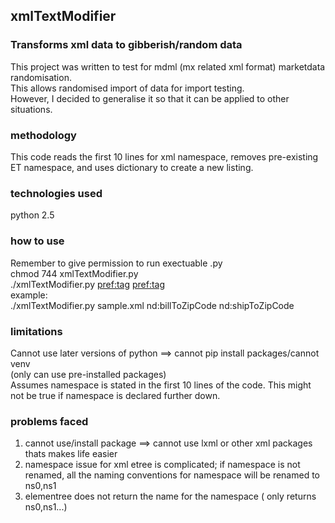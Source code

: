 ## xmlTextModifier
### Transforms xml data to gibberish/random data
This project was written to test for mdml (mx related xml format) marketdata randomisation.  
This allows randomised import of data for import testing.  
However, I decided to generalise it so that it can be applied to other situations.  

### methodology
This code reads the first 10 lines for xml namespace, removes pre-existing ET namespace, and uses dictionary to create a new listing.

### technologies used
python 2.5

### how to use
Remember to give permission to run exectuable .py  
chmod 744 xmlTextModifier.py  
./xmlTextModifier.py <xml> <decimal> <pref:tag> <pref:tag>    
example:  
./xmlTextModifier.py sample.xml nd:billToZipCode nd:shipToZipCode  

### limitations
Cannot use later versions of python ==> cannot pip install packages/cannot venv  
(only can use pre-installed packages)  
Assumes namespace is stated in the first 10 lines of the code. This might not be true if namespace is declared further down.  

### problems faced
1. cannot use/install package ==> cannot use lxml or other xml packages thats makes life easier  
2. namespace issue for xml etree is complicated; if namespace is not renamed, all the naming conventions for namespace will be renamed to ns0,ns1  
3. elementree does not return the name for the namespace ( only returns ns0,ns1...)  
